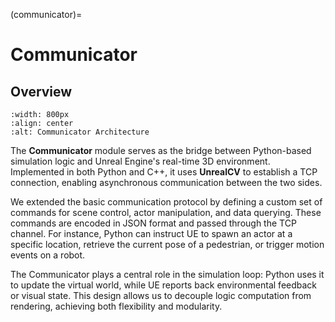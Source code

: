 (communicator)=
# Communicator

## Overview
```{image} ../assets/communicator.png
:width: 800px
:align: center
:alt: Communicator Architecture
```
The **Communicator** module serves as the bridge between Python-based simulation logic and Unreal Engine's real-time 3D environment. Implemented in both Python and C++, it uses **UnrealCV** to establish a TCP connection, enabling asynchronous communication between the two sides.

We extended the basic communication protocol by defining a custom set of commands for scene control, actor manipulation, and data querying. These commands are encoded in JSON format and passed through the TCP channel. For instance, Python can instruct UE to spawn an actor at a specific location, retrieve the current pose of a pedestrian, or trigger motion events on a robot.

The Communicator plays a central role in the simulation loop: Python uses it to update the virtual world, while UE reports back environmental feedback or visual state. This design allows us to decouple logic computation from rendering, achieving both flexibility and modularity.


